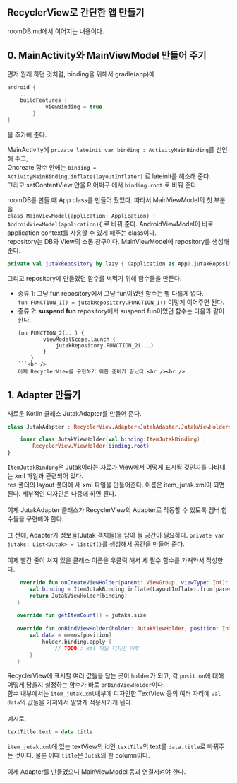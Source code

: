 ## RecyclerView로 간단한 앱 만들기

roomDB.md에서 이어지는 내용이다.


## **0. MainActivity와 MainViewModel 만들어 주기**

  먼저 원래 하던 것처럼, binding을 위해서 gradle(app)에 
  ```Kotlin
  android {
      ...
      buildFeatures {
              viewBinding = true
          }
  }
  ```
  을 추가해 준다.

  MainActivity에 ```private lateinit var binding : ActivityMainBinding```를 선언해 주고,<br />
  Oncreate 함수 안에는 ```binding = ActivityMainBinding.inflate(layoutInflater)``` 로 lateinit를 해소해 준다.<br />
  그리고 setContentView 안을 R.어쩌구 에서 ```binding.root``` 로 바꿔 준다.

  roomDB를 만들 때 App class를 만들어 줬었다. 
  따라서 MainViewModel의 첫 부분을<br />
  ```class MainViewModel(application: Application) : AndroidViewModel(application){``` 로 바꿔 준다.
  AndroidViewModel이 바로 application context를 사용할 수 있게 해주는 class이다.
<br />
  repository는 DB와 View의 소통 창구이다. MainViewModel에 repository를 생성해 준다.
  ```Kotlin
  private val jutakRepository by lazy { (application as App).jutakRepository }
  ```
  그리고 repository에 만들었던 함수를 써먹기 위해 함수들을 만든다.

  - 종류 1: 그냥 fun
    repository에서 그냥 fun이었던 함수는 별 다를게 없다.<br />
    ```fun FUNCTION_1() = jutakRepository.FUNCTION_1()```
    이렇게 이어주면 된다.<br />
  - 종류 2: **suspend fun**
    repository에서 suspend fun이었던 함수는 다음과 같이 한다.
    ```
    fun FUNCTION_2(...) {
            viewModelScope.launch {
                jutakRepository.FUNCTION_2(...)
            }
        }
    ```<br />
    이제 RecyclerView를 구현하기 위한 준비가 끝났다.<br /><br />
    
## **1. Adapter 만들기**

새로운 Kotlin 클래스 JutakAdapter를 만들어 준다.
```Kotlin
class JutakAdapter : RecyclerView.Adapter<JutakAdapter.JutakViewHolder>(){

    inner class JutakViewHolder(val binding:ItemJutakBinding) :
        RecyclerView.ViewHolder(binding.root)
}
```
 ```ItemJutakBinding```은 Jutak이라는 자료가 View에서 어떻게 표시될 것인지를 나타내는 xml 파일과 관련되어 있다.<br />
 res 폴더의 layout 폴더에 새 xml 파일을 만들어준다. 이름은 item_jutak.xml이 되면 된다. 세부적인 디자인은 나중에 하면 된다.<br /><br />
 이제 JutakAdapter 클래스가 RecyclerView의 Adapter로 작동할 수 있도록 멤버 함수들을 구현해야 한다.<br /><br />
 그 전에, Adapter가 정보들(Jutak 객체들)을 담아 둘 공간이 필요하다. 
 ```private var jutaks: List<Jutak> = listOf()```를 생성해서 공간을 만들어 준다.<br /><br />
 이제 빨간 줄이 쳐져 있을 클래스 이름을 우클릭 해서 세 필수 함수를 가져와서 작성한다.
 ```Kotlin
     override fun onCreateViewHolder(parent: ViewGroup, viewType: Int): JutakViewHolder {
        val binding = ItemJutakBinding.inflate(LayoutInflater.from(parent.context), parent, false)
        return JutakViewHolder(binding)
    }
    
    override fun getItemCount() = jutaks.size
    
    override fun onBindViewHolder(holder: JutakViewHolder, position: Int) {
        val data = memos[position]
            holder.binding.apply {
                // TODO : xml 파일 디자인 이후
        }
    }
```
RecyclerView에 표시할 여러 값들을 담는 곳이 ```holder```가 되고, 각 ```position```에 대해 어떻게 담을지 설정하는 함수가 바로 ```onBindViewHolder```이다.<br />
함수 내부에서는 ```item_jutak.xml```내부에 디자인한 TextView 등의 여러 자리에 ```val data```의 값들을 가져와서 알맞게 적용시키게 된다. <br /><br />예시로,
```Kotlin
textTitle.text = data.title
```
```item_jutak.xml```에 있는 textView의 id인 ```textTile```의 text를 ```data.title```로 바꿔주는 것이다. 물론 이때 ```title```은 ```Jutak```의 한 column이다.<br /><br />
이제 Adapter를 만들었으니 MainViewModel 등과 연결시켜야 한다.
